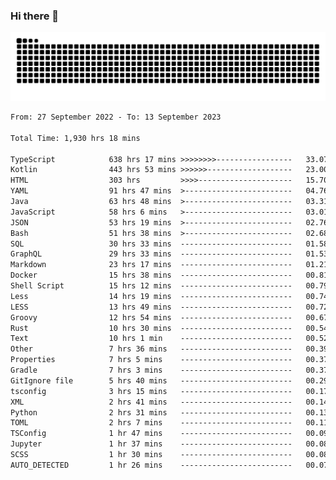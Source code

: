 ### Hi there 👋

<picture>
  <source media="(prefers-color-scheme: dark)" srcset="https://raw.githubusercontent.com/heyline/heyline/output/github-contribution-grid-snake-dark.svg">
  <source media="(prefers-color-scheme: light)" srcset="https://raw.githubusercontent.com/heyline/heyline/output/github-contribution-grid-snake.svg">
  <img alt="github contribution grid snake animation" src="https://raw.githubusercontent.com/heyline/heyline/output/github-contribution-grid-snake.svg">
</picture>

<!--START_SECTION:waka-->

```txt
From: 27 September 2022 - To: 13 September 2023

Total Time: 1,930 hrs 18 mins

TypeScript            638 hrs 17 mins >>>>>>>>-----------------   33.07 %
Kotlin                443 hrs 53 mins >>>>>>-------------------   23.00 %
HTML                  303 hrs         >>>>---------------------   15.70 %
YAML                  91 hrs 47 mins  >------------------------   04.76 %
Java                  63 hrs 48 mins  >------------------------   03.31 %
JavaScript            58 hrs 6 mins   >------------------------   03.01 %
JSON                  53 hrs 19 mins  >------------------------   02.76 %
Bash                  51 hrs 38 mins  >------------------------   02.68 %
SQL                   30 hrs 33 mins  -------------------------   01.58 %
GraphQL               29 hrs 33 mins  -------------------------   01.53 %
Markdown              23 hrs 17 mins  -------------------------   01.21 %
Docker                15 hrs 38 mins  -------------------------   00.81 %
Shell Script          15 hrs 12 mins  -------------------------   00.79 %
Less                  14 hrs 19 mins  -------------------------   00.74 %
LESS                  13 hrs 49 mins  -------------------------   00.72 %
Groovy                12 hrs 54 mins  -------------------------   00.67 %
Rust                  10 hrs 30 mins  -------------------------   00.54 %
Text                  10 hrs 1 min    -------------------------   00.52 %
Other                 7 hrs 36 mins   -------------------------   00.39 %
Properties            7 hrs 5 mins    -------------------------   00.37 %
Gradle                7 hrs 3 mins    -------------------------   00.37 %
GitIgnore file        5 hrs 40 mins   -------------------------   00.29 %
tsconfig              3 hrs 15 mins   -------------------------   00.17 %
XML                   2 hrs 41 mins   -------------------------   00.14 %
Python                2 hrs 31 mins   -------------------------   00.13 %
TOML                  2 hrs 7 mins    -------------------------   00.11 %
TSConfig              1 hr 47 mins    -------------------------   00.09 %
Jupyter               1 hr 37 mins    -------------------------   00.08 %
SCSS                  1 hr 30 mins    -------------------------   00.08 %
AUTO_DETECTED         1 hr 26 mins    -------------------------   00.07 %
```

<!--END_SECTION:waka-->

